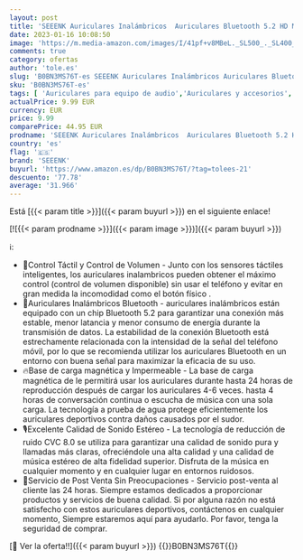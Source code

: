 ```yaml
---
layout: post
title: 'SEEENK Auriculares Inalámbricos  Auriculares Bluetooth 5.2 HD Micrófono  Cascos Inalambricos HiFi Estéreo Auriculares In Ear con IPX6 Impermeable Control Táctil para iPhone y Android Negro '
date: 2023-01-16 10:08:50
image: 'https://m.media-amazon.com/images/I/41pf+v8MBeL._SL500_._SL400_.jpg'
comments: true
category: ofertas
author: 'tole.es'
slug: 'B0BN3MS76T-es SEEENK Auriculares Inalámbricos Auriculares Bluetooth 5.2...'
sku: 'B0BN3MS76T-es'
tags: [ 'Auriculares para equipo de audio','Auriculares y accesorios','Electrónica','android','seeenk','🇪🇸', ]
actualPrice: 9.99 EUR
currency: EUR
price: 9.99
comparePrice: 44.95 EUR
prodname: 'SEEENK Auriculares Inalámbricos  Auriculares Bluetooth 5.2 HD Micrófono  Cascos Inalambricos HiFi Estéreo Auriculares In Ear con IPX6 Impermeable Control Táctil para iPhone y Android Negro '
country: 'es'
flag: '🇪🇸'
brand: 'SEEENK'
buyurl: 'https://www.amazon.es/dp/B0BN3MS76T/?tag=tolees-21'
descuento: '77.78'
average: '31.966'
---
```


Está [{{< param title >}}]({{< param buyurl >}}) en el siguiente enlace!

[![{{< param prodname >}}]({{< param image >}})]({{< param buyurl >}})

ℹ️:

- 🎁Control Táctil y Control de Volumen - Junto con los sensores táctiles inteligentes, los auriculares inalambricos pueden obtener el máximo control (control de volumen disponible) sin usar el teléfono y evitar en gran medida la incomodidad como el botón físico .
- 💓Auriculares Inalámbricos Bluetooth - auriculares inalámbricos están equipado con un chip Bluetooth 5.2 para garantizar una conexión más estable, menor latancia y menor consumo de energía durante la transmisión de datos. La estabilidad de la conexión Bluetooth está estrechamente relacionada con la intensidad de la señal del teléfono móvil, por lo que se recomienda utilizar los auriculares Bluetooth en un entorno con buena señal para maximizar la eficacia de su uso.
- 🔥Base de carga magnética y Impermeable - La base de carga magnética de le permitirá usar los auriculares durante hasta 24 horas de reproducción después de cargar los auriculares 4-6 veces. hasta 4 horas de conversación continua o escucha de música con una sola carga. La tecnología a prueba de agua protege eficientemente los auriculares deportivos contra daños causados por el sudor.
- 🎙Excelente Calidad de Sonido Estéreo - La tecnología de reducción de ruido CVC 8.0 se utiliza para garantizar una calidad de sonido pura y llamadas más claras, ofreciéndole una alta calidad y una calidad de música estéreo de alta fidelidad superior. Disfruta de la música en cualquier momento y en cualquier lugar en entornos ruidosos.
- 💝Servicio de Post Venta Sin Preocupaciones - Servicio post-venta al cliente las 24 horas. Siempre estamos dedicados a proporcionar productos y servicios de buena calidad. Si por alguna razón no está satisfecho con estos auriculares deportivos, contáctenos en cualquier momento, Siempre estaremos aquí para ayudarlo. Por favor, tenga la seguridad de comprar.

[🛒 Ver la oferta!!]({{< param buyurl >}})
{{<world>}}B0BN3MS76T{{</world>}}
